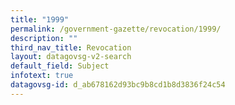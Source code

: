 ```yaml
---
title: "1999"
permalink: /government-gazette/revocation/1999/
description: ""
third_nav_title: Revocation
layout: datagovsg-v2-search
default_field: Subject
infotext: true
datagovsg-id: d_ab678162d93bc9b8cd1b8d3836f24c54
---
```


